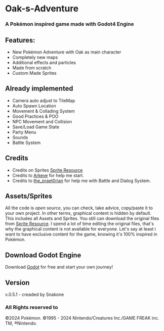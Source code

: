 # Oak-s-Adventure

### A Pokémon inspired game made with Godot4 Engine

## Features:

- New Pokémon Adventure with Oak as main character
- Completely new maps
- Additional effects and particles
- Made from scratch
- Custom Made Sprites

## Already implemented

- Camera auto adjust to TileMap
- Auto Spawn Location
- Movement & Collading System
- Good Practices & POO
- NPC Movement and Collision
- Save/Load Game State
- Party Menu
- Sounds
- Battle System

## Credits

- Credits on Sprites [Sprite Resource](https://www.spriters-resource.com/)
- Credits to [Arkeve](https://www.youtube.com/@Arkeve) for help me start.
- Credits to [the_praet0rian](https://www.youtube.com/@the_praet0rian) for help me with Battle and Dialog System.

## Assets/Sprites

All the code is *open source*, you can check, take advice, copy/paste it to your own project.
In other terms, graphical content is hidden by default. This includes all Assets and Sprites.
You still can download the original files from [Sprite Resource](https://www.spriters-resource.com/).
I spend a lot of time editing the original files, that's why the graphical content is not available for everyone.
Let's say at least i want to have exclusive content for the game, knowing it's 100% inspired in Pokémon.

## Download Godot Engine
Download [Godot](https://godotengine.org/) for free and start your own journey!

## Version
v.0.5.1 - creaded by Snakone

### All Rights reserved to
&copy;2024 Pokémon. ©1995 - 2024 Nintendo/Creatures Inc./GAME FREAK inc. TM, ®Nintendo.
